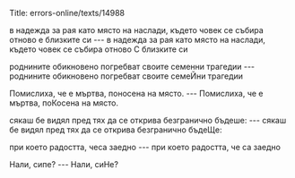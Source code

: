 Title: errors-online/texts/14988

в надежда за рая като място на наслади, където човек се събира отново е близките си --- в надежда за рая като място на наслади, където човек се събира отново С близките си

роднините обикновено погребват своите семенни трагедии --- роднините обикновено погребват своите семеЙни трагедии

Помислиха, че е мъртва, поносена на място. --- Помислиха, че е мъртва, поКосена на място.

сякаш бе видял пред тях да се открива безгранично бъдеше: --- сякаш бе видял пред тях да се открива безгранично бъдеЩе:

при което радостта, чеса заедно --- при което радостта, че са заедно

 Нали, сипе? ---  Нали, сиНе?
